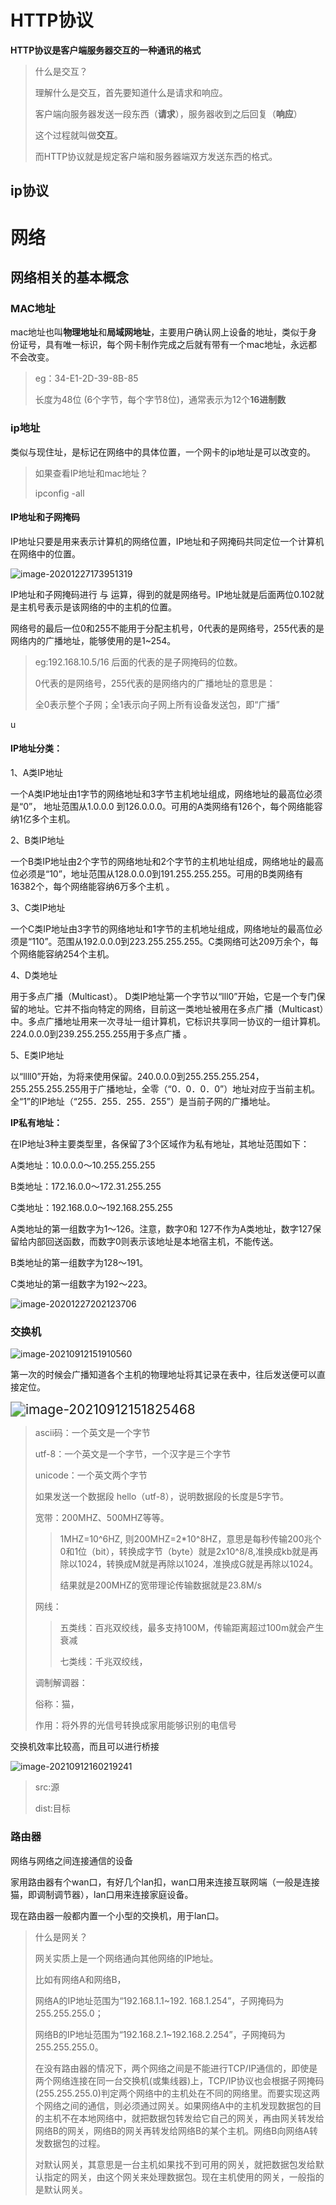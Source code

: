 # HTTP协议

**HTTP协议是客户端服务器交互的一种通讯的格式**

> 什么是交互？
>
> 理解什么是交互，首先要知道什么是请求和响应。
>
> 客户端向服务器发送一段东西（**请求**），服务器收到之后回复（**响应**）
>
> 这个过程就叫做**交互**。
>
> 而HTTP协议就是规定客户端和服务器端双方发送东西的格式。

## ip协议





# 网络
## 网络相关的基本概念

### MAC地址

mac地址也叫**物理地址**和**局域网地址**，主要用户确认网上设备的地址，类似于身份证号，具有唯一标识，每个网卡制作完成之后就有带有一个mac地址，永远都不会改变。

> eg：34-E1-2D-39-8B-85
>
> 长度为48位 (6个字节，每个字节8位)，通常表示为12个**16进制数**



### ip地址

类似与现住址，是标记在网络中的具体位置，一个网卡的ip地址是可以改变的。

> 如果查看IP地址和mac地址？
>
> ipconfig -all



#### IP地址和子网掩码

IP地址只要是用来表示计算机的网络位置，IP地址和子网掩码共同定位一个计算机在网络中的位置。

![image-20201227173951319](http协议.assets/image-20201227173951319.png)

IP地址和子网掩码进行 与 运算，得到的就是网络号。IP地址就是后面两位0.102就是主机号表示是该网络的中的主机的位置。

网络号的最后一位0和255不能用于分配主机号，0代表的是网络号，255代表的是网络内的广播地址，能够使用的是1~254。

> eg:192.168.10.5/16 后面的代表的是子网掩码的位数。
>
> 0代表的是网络号，255代表的是网络内的广播地址的意思是：
>
> 全0表示整个子网；全1表示向子网上所有设备发送包，即“广播”

u

#### IP地址分类：

1、A类IP地址

一个A类IP地址由1字节的网络地址和3字节主机地址组成，网络地址的最高位必须是“0”， 地址范围从1.0.0.0 到126.0.0.0。可用的A类网络有126个，每个网络能容纳1亿多个主机。  

2、B类IP地址

一个B类IP地址由2个字节的网络地址和2个字节的主机地址组成，网络地址的最高位必须是“10”，地址范围从128.0.0.0到191.255.255.255。可用的B类网络有16382个，每个网络能容纳6万多个主机 。 

3、C类IP地址

一个C类IP地址由3字节的网络地址和1字节的主机地址组成，网络地址的最高位必须是“110”。范围从192.0.0.0到223.255.255.255。C类网络可达209万余个，每个网络能容纳254个主机。 

4、D类地址

用于多点广播（Multicast）。 D类IP地址第一个字节以“lll0”开始，它是一个专门保留的地址。它并不指向特定的网络，目前这一类地址被用在多点广播（Multicast）中。多点广播地址用来一次寻址一组计算机，它标识共享同一协议的一组计算机。224.0.0.0到239.255.255.255用于多点广播 。

5、E类IP地址

以“llll0”开始，为将来使用保留。240.0.0.0到255.255.255.254，255.255.255.255用于广播地址，全零（“0．0．0．0”）地址对应于当前主机。全“1”的IP地址（“255．255．255．255”）是当前子网的广播地址。

**IP私有地址：**

在IP地址3种主要类型里，各保留了3个区域作为私有地址，其地址范围如下： 

A类地址：10.0.0.0～10.255.255.255 

B类地址：172.16.0.0～172.31.255.255 

C类地址：192.168.0.0～192.168.255.255

A类地址的第一组数字为1～126。注意，数字0和 127不作为A类地址，数字127保留给内部回送函数，而数字0则表示该地址是本地宿主机，不能传送。

B类地址的第一组数字为128～191。

C类地址的第一组数字为192～223。



![image-20201227202123706](http协议.assets/image-20201227202123706.png)



### 交换机

![image-20210912151910560](http协议.assets/image-20210912151910560.png)

第一次的时候会广播知道各个主机的物理地址将其记录在表中，往后发送便可以直接定位。

<img src="http协议.assets/image-20210912151825468.png" alt="image-20210912151825468" style="zoom:150%;" />



>ascii码：一个英文是一个字节
>
>utf-8：一个英文是一个字节，一个汉字是三个字节
>
>unicode：一个英文两个字节
>
>如果发送一个数据段 hello（utf-8），说明数据段的长度是5字节。
>
>宽带：200MHZ、500MHZ等等。
>
>>1MHZ=10^6HZ, 则200MHZ=2*10^8HZ，意思是每秒传输200兆个0和1位（bit），转换成字节（byte）就是2x10^8/8,准换成kb就是再除以1024，转换成M就是再除以1024，准换成G就是再除以1024。
>>
>>结果就是200MHZ的宽带理论传输数据就是23.8M/s
>
>网线：
>
>> 五类线：百兆双绞线，最多支持100M，传输距离超过100m就会产生衰减
>>
>> 七类线：千兆双绞线，
>
>调制解调器：
>
>俗称：猫，
>
>作用：将外界的光信号转换成家用能够识别的电信号



交换机效率比较高，而且可以进行桥接

![image-20210912160219241](http协议.assets/image-20210912160219241.png)

>src:源
>
>dist:目标



### 路由器

网络与网络之间连接通信的设备

家用路由器有个wan口，有好几个lan扣，wan口用来连接互联网端（一般是连接猫，即调制调节器），lan口用来连接家庭设备。

现在路由器一般都内置一个小型的交换机，用于lan口。

>什么是网关？
>
>网关实质上是一个网络通向其他网络的IP地址。
>
>比如有网络A和网络B，
>
>网络A的IP地址范围为“192.168.1.1~192. 168.1.254”，子网掩码为255.255.255.0；
>
>网络B的IP地址范围为“192.168.2.1~192.168.2.254”，子网掩码为255.255.255.0。
>
>在没有路由器的情况下，两个网络之间是不能进行TCP/IP通信的，即使是两个网络连接在同一台交换机(或集线器)上，TCP/IP协议也会根据子网掩码(255.255.255.0)判定两个网络中的主机处在不同的网络里。而要实现这两个网络之间的通信，则必须通过网关。如果网络A中的主机发现数据包的目的主机不在本地网络中，就把数据包转发给它自己的网关，再由网关转发给网络B的网关，网络B的网关再转发给网络B的某个主机。网络B向网络A转发数据包的过程。
>
>对默认网关，其意思是一台主机如果找不到可用的网关，就把数据包发给默认指定的网关，由这个网关来处理数据包。现在主机使用的网关，一般指的是默认网关。
>
>

